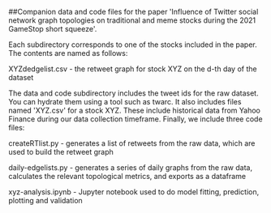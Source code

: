 ##Companion data and code files for the paper 'Influence of Twitter social network graph topologies on traditional and meme stocks during the 2021 GameStop short squeeze'.

Each subdirectory corresponds to one of the stocks included in the paper. The contents are named as follows:

XYZdedgelist.csv - the retweet graph for stock XYZ on the d-th day of the dataset 

The data and code subdirectory includes the tweet ids for the raw dataset. You can hydrate them using a tool such as twarc. It also includes files named 'XYZ.csv' for a stock XYZ. These include historical data from Yahoo Finance during our data collection timeframe. Finally, we include three code files:

createRTlist.py - generates a list of retweets from the raw data, which are used to build the retweet graph

daily-edgelists.py - generates a series of daily graphs from the raw data, calculates the relevant topological metrics, and exports as a dataframe

xyz-analysis.ipynb - Jupyter notebook used to do model fitting, prediction, plotting and validation
